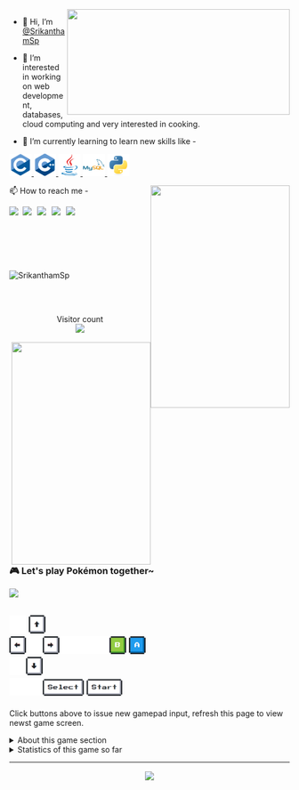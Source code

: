 <img align="right" src="https://user-images.githubusercontent.com/117060110/202835794-2fd36a9d-47f0-49e6-8763-3f0a55c7b42c.gif" width="400" height="190" >


- 👋 Hi, I’m [@SrikanthamSp](https://github.com/SrikanthamSp)

- 👀 I’m interested in working on web development, databases, cloud computing and very interested in cooking.

- 🌱 I’m currently learning to learn new skills like - 
<p align="left"> <a href="https://www.cprogramming.com/" target="_blank" rel="noreferrer"> <img src="https://raw.githubusercontent.com/devicons/devicon/master/icons/c/c-original.svg" alt="c" width="40" height="40"/> </a> <a href="https://www.w3schools.com/cpp/" target="_blank" rel="noreferrer"> <img src="https://raw.githubusercontent.com/devicons/devicon/master/icons/cplusplus/cplusplus-original.svg" alt="cplusplus" width="40" height="40"/> </a> <a href="https://www.java.com" target="_blank" rel="noreferrer"> <img src="https://raw.githubusercontent.com/devicons/devicon/master/icons/java/java-original.svg" alt="java" width="40" height="40"/> </a> <a href="https://www.mysql.com/" target="_blank" rel="noreferrer"> <img src="https://raw.githubusercontent.com/devicons/devicon/master/icons/mysql/mysql-original-wordmark.svg" alt="mysql" width="40" height="40"/> </a> <a href="https://www.python.org" target="_blank" rel="noreferrer"> <img src="https://raw.githubusercontent.com/devicons/devicon/master/icons/python/python-original.svg" alt="python" width="40" height="40"/> </a> </p>

 <img align="right" src="https://user-images.githubusercontent.com/117060110/207081102-bfc38570-b946-4c16-a872-9bdfd951cfd7.gif" width="250" height="400" >
 
 📫 How to reach me -
 
 
 <a href="https://www.linkedin.com/in/sai-praneeth-srikantham-286028257">
  <img align="left" width="24px" src="https://www.vectorlogo.zone/logos/linkedin/linkedin-icon.svg"  target="_blank"/>
<a href="https://www.instagram.com/">
  <img align="left" width="26px" src="https://www.vectorlogo.zone/logos/instagram/instagram-icon.svg" />
</a>
<a href="https://mobile.twitter.com/home">
  <img align="left" width="26px" src="https://www.vectorlogo.zone/logos/twitter/twitter-tile.svg" />
</a>
</a>
<a href="srikanthamsp@gmail.com">
  <img align="left" width="26px" src="https://www.vectorlogo.zone/logos/gmail/gmail-icon.svg" />
 </a>
 
 <a href="https://www.reddit.com/user/Subject_Year4058">
  <img align="left" width="26px" src="https://www.vectorlogo.zone/logos/reddit/reddit-tile.svg"  />
</a>

</br></br>

<br />
</br>
</br>
<p><img align="center" src="https://github-readme-streak-stats.herokuapp.com/?user=SrikanthamSp&theme=dracula" alt="SrikanthamSp" /></p>
</br>
<br />
<p align="center"> 
  Visitor count<br>
  <img src="https://profile-counter.glitch.me/SrikanthamSp/count.svg" />
</p>
<img align="right" src="https://user-images.githubusercontent.com/117060110/207082188-42f0d86b-0677-442e-b4c1-2c94f8a400b0.gif" width="250" height="400" >

</br>
</br>

### 🎮 Let's play Pokémon together~
<img src="https://toy.aoaoao.me/image" width="300"/> 

<img src="https://raw.githubusercontent.com/SrikanthamSp/SrikanthamSp/master/img/blank.png" width="30"/> <a href="https://toy.aoaoao.me/control?button=2&callback=https://github.com/SrikanthamSp"><img src="https://raw.githubusercontent.com/SrikanthamSp/SrikanthamSp/master/img/up.png" width="30"/></a>
<br><a href="https://toy.aoaoao.me/control?button=1&callback=https://github.com/SrikanthamSp"><img src="https://raw.githubusercontent.com/SrikanthamSp/SrikanthamSp/master/img/left.png" width="30"/></a><img src="https://raw.githubusercontent.com/SrikanthamSp/SrikanthamSp/master/img/blank.png" width="30"/><a href="https://toy.aoaoao.me/control?button=0&callback=https://github.com/SrikanthamSp"><img src="https://raw.githubusercontent.com/SrikanthamSp/SrikanthamSp/master/img/right.png" width="30"/></a><img src="https://raw.githubusercontent.com/SrikanthamSp/SrikanthamSp/master/img/blank.png" width="30"/><img src="https://raw.githubusercontent.com/SrikanthamSp/SrikanthamSp/master/img/blank.png" width="30"/><img src="https://raw.githubusercontent.com/SrikanthamSp/SrikanthamSp/master/img/blank.png" width="30"/><a href="https://toy.aoaoao.me/control?button=5&callback=https://github.com/SrikanthamSp"><img src="https://raw.githubusercontent.com/SrikanthamSp/SrikanthamSp/master/img/B.png" width="30"/></a> <a href="https://toy.aoaoao.me/control?button=4&callback=https://github.com/SrikanthamSp"><img src="https://raw.githubusercontent.com/SrikanthamSp/SrikanthamSp/master/img/A.png" width="30"/></a>
<br><a href="https://toy.aoaoao.me/control?button=3&callback=https://github.com/SrikanthamSp"><img src="https://raw.githubusercontent.com/SrikanthamSp/SrikanthamSp/master/img/blank.png" width="30"/><img src="https://raw.githubusercontent.com/SrikanthamSp/SrikanthamSp/master/img/down.png" width="30"/></a>
<br><img src="https://raw.githubusercontent.com/SrikanthamSp/SrikanthamSp/master/img/blank.png" width="30"/><img src="https://raw.githubusercontent.com/SrikanthamSp/SrikanthamSp/master/img/blank.png" width="30"/><a href="https://toy.aoaoao.me/control?button=6&callback=https://github.com/SrikanthamSp"><img src="https://raw.githubusercontent.com/SrikanthamSp/SrikanthamSp/master/img/select.png" height="30"/></a> <a href="https://toy.aoaoao.me/control?button=7&callback=https://github.com/SrikanthamSp"><img src="https://raw.githubusercontent.com/SrikanthamSp/SrikanthamSp/master/img/start.png" height="30" /></a>
-----

Click buttons above to issue new gamepad input, refresh this page to view newst game screen.

<details><summary>About this game section</summary>
  
  you can use this project to deploy your own "cloud gaming server".
</details>

<details><summary>Statistics of this game so far</summary>
  <img src="https://playground.aoaoao.me/Api/GBStatistic" />
</details>

-----


<p align=center>  
  <img align=center src="https://github-readme-stats.vercel.app/api?username=SrikanthamSp&show_icons=true&theme=radical">
</p>
